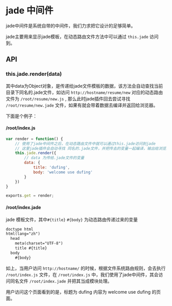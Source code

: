 # jade 中间件

jade中间件是系统自带的中间件，我们力求把它设计的足够简单。

jade主要用来显示jade模板，在动态路由文件方法中可以通过 `this.jade` 访问到。

## API

### this.jade.render(data)

其中data为Object对象，是传递给jade文件模板的数据，该方法会自动查找当前目录下同名的.jade文件，如访问 `http://hostname/resume/new` 对应的动态路由文件为 `/root/resume/new.js` , 那么此时jade插件回去尝试寻找 `/root/resume/new.jade` 文件，如果有就会带着数据去编译并返回给浏览器。

下面是个例子：

#### /root/index.js

```JAVASCRIPT
var render = function() {
	// 使用了jade中间件之后，在动态路由文件中就可以通过this.jade访问到jade
	// 这里jade插件会自动寻找 同名的.jade文件，并把传去的变量一起编译，输出给浏览器。
    this.jade.render({
    	// data 为传给.jade文件的变量
        data: {
            title: 'dufing',
            body: 'welcome use dufing'
        }
    })
}

exports.get = render;
```

#### /root/index.jade

jade 模板文件，其中`#{title}` `#{body}` 为动态路由传递过来的变量

```HTML
doctype html
html(lang="zh")
  head
    meta(charset="UTF-8")
    title #{title}
  body
    #{body}
```

如上，当用户访问 `http://hostname/` 的时候，根据文件系统路由规则，会去执行 `/root/index.js` 文件，在 `/root/index.js` 中，我们使用了jade中间件，其会访问同名文件 `/root/index.jade` 并把其当成模块处理。

用户访问这个页面看到的是，标题为 dufing 内容为 welcome use dufing 的页面。